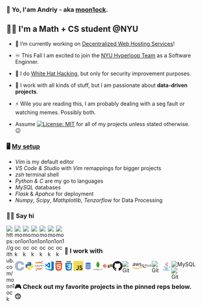 ### 👀 Yo, I'am Andriy - aka [moon1ock][website].

## 🤷‍♂️ I'm a Math + CS student @NYU
- 🔭 I’m currently working on [Decentralized Web Hosting Services][research]!

- ♾ This Fall I am excited to join the [NYU Hyperloop Team][hyperloop] as a Software Enginner.

- 🎩 I do [White Hat Hacking][whitehat], but only for security improvement purposes.

- 📠 I work with all kinds of stuff, but I am passionate about **data-driven projects**.

- ⚡ Wile you are reading this, I am probably dealing with a seg fault or watching memes. Possibly both.

- Assume [![License: MIT](https://img.shields.io/badge/License-MIT-yellow.svg)](https://opensource.org/licenses/MIT) for all of my projects unless stated otherwise. 😉


### 🖥 [My setup][config]

- *Vim* is my default editor
- *VS Code & Studio* with *Vim* remappings for bigger projects
- *zsh* terminal shell
- *Python & C* are my go to languages
- *MySQL* databases
- *Flask* & *Apahce* for deployment
- *Numpy*, *Scipy*, *Mathplotlib*, *Tenzorflow* for Data Processing


### 👋🏻 Say hi

<!---[<img align="left" alt="https://github.com/moon1ock" width="22px" src="https://raw.githubusercontent.com/iconic/open-iconic/master/svg/globe.svg" />][website]--->
[<img align="left" alt="https://github.com/moon1ock" width="22px" src="https://cdn.jsdelivr.net/npm/simple-icons@3.4.1/icons/github.svg" />][website]
[<img align="left" alt="moon1ock" width="22px" src="https://cdn.jsdelivr.net/npm/simple-icons@v3/icons/linkedin.svg" />][linkedin]
[<img align="left" alt="moon1ock" width="22px" src="https://cdn.jsdelivr.net/npm/simple-icons@3.4.1/icons/facebook.svg" />][facebook]
[<img align="left" alt="moon1ock" width="22px" src="https://cdn.jsdelivr.net/npm/simple-icons@v3/icons/gmail.svg" />][gmail]
[<img align="left" alt="moon1ock" width="22px" src="https://cdn.jsdelivr.net/npm/simple-icons@3.4.1/icons/stackoverflow.svg" />][stackoverflow]
[<img align="left" alt="moon1ock" width="22px" src="https://cdn.jsdelivr.net/npm/simple-icons@v3/icons/instagram.svg" />][instagram]
[<img align="left" alt="moon1ock" width="22px" src="https://cdn.jsdelivr.net/npm/simple-icons@3.4.1/icons/stackexchange.svg" />][stackoverflow]

<br />
<br />


### 🦕 I work with

<img align="left" alt="Git" width="26px" src="https://raw.githubusercontent.com/devicons/devicon/master/icons/c/c-original.svg" />
<img align="left" alt="Git" width="26px" src="https://raw.githubusercontent.com/devicons/devicon/master/icons/python/python-original.svg" />
<img align="left" alt="Git" width="26px" src="https://raw.githubusercontent.com/devicons/devicon/master/icons/jupyter/jupyter-original-wordmark.svg" />
<img align="left" alt="Visual Studio Code" width="26px" src="https://raw.githubusercontent.com/github/explore/80688e429a7d4ef2fca1e82350fe8e3517d3494d/topics/visual-studio-code/visual-studio-code.png" />
<img align="left" alt="HTML5" width="26px" src="https://raw.githubusercontent.com/github/explore/80688e429a7d4ef2fca1e82350fe8e3517d3494d/topics/html/html.png" />
<img align="left" alt="CSS3" width="26px" src="https://raw.githubusercontent.com/github/explore/80688e429a7d4ef2fca1e82350fe8e3517d3494d/topics/css/css.png" />
<img align="left" alt="JavaScript" width="26px" src="https://raw.githubusercontent.com/github/explore/80688e429a7d4ef2fca1e82350fe8e3517d3494d/topics/javascript/javascript.png" />
<img align="left" alt="SQL" width="26px" src="https://raw.githubusercontent.com/github/explore/80688e429a7d4ef2fca1e82350fe8e3517d3494d/topics/sql/sql.png">


<img alt="MySQL" width="26px" src="https://cdn.jsdelivr.net/gh/devicons/devicon@v2.11.0/devicon.min.css" />
<img align="left" alt="MongoDB" width="26px" src="https://raw.githubusercontent.com/devicons/devicon/master/icons/mongodb/mongodb-original-wordmark.svg" />
<img align="left" alt="Git" width="26px" src="https://raw.githubusercontent.com/github/explore/80688e429a7d4ef2fca1e82350fe8e3517d3494d/topics/git/git.png" />
<img align="left" alt="GitHub" width="26px" src="https://raw.githubusercontent.com/github/explore/78df643247d429f6cc873026c0622819ad797942/topics/github/github.png" />
<img align="left" alt="Git" width="26px" src="https://devicons.github.io/devicon/devicon.git/icons/apache/apache-original-wordmark.svg" />
<img align="left" alt="Git" width="26px" src="https://raw.githubusercontent.com/devicons/devicon/master/icons/amazonwebservices/amazonwebservices-original-wordmark.svg" />
<img align="left" alt="Git" width="26px" src="https://raw.githubusercontent.com/devicons/devicon/master/icons/flask/flask-original-wordmark.svg" />
<img align="left" alt="Git" width="26px" src="https://devicons.github.io/devicon/devicon.git/icons/docker/docker-original-wordmark.svg" />
<img align="left" alt="Git" width="26px" src="https://raw.githubusercontent.com/devicons/devicon/master/icons/java/java-original.svg" />
<img align="left" alt="Git" width="26px" src="https://cdn.worldvectorlogo.com/logos/tensorflow-2.svg" />

<br />
<br />

### 🎮 Check out my favorite projects in the pinned reps below. 🙃

[website]: https://github.com/moon1ock
[whitehat]: https://www.hackerone.com/
[stackoverflow]: https://stackoverflow.com/users/10929808/moon1lock
[gmail]: mailto:andriy@nyu.edu
[research]: https://nyuad.nyu.edu/en/research.html
[hyperloop]: https://risingviolets.nyu.edu/project/11886
[config]: https://github.com/moon1ock/BackUpConfig
[instagram]: https://www.instagram.com/andriy.lunin/
[linkedin]: https://www.linkedin.com/in/andrii-lunin/
[facebook]: https://www.facebook.com/andriy.lunin
